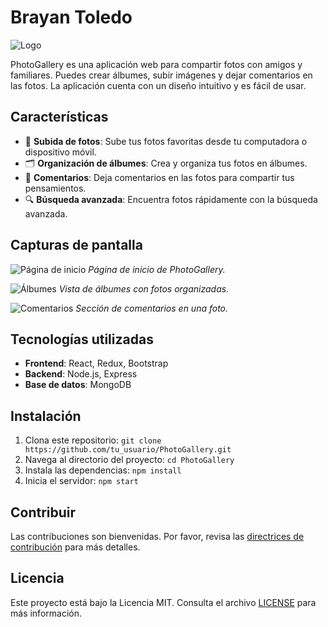 # Brayan Toledo

![Logo](https://instagram.fmzt3-1.fna.fbcdn.net/v/t51.2885-19/278506435_342073617902111_4365587324655745843_n.jpg?_nc_ht=instagram.fmzt3-1.fna.fbcdn.net&_nc_cat=111&_nc_ohc=AEHLhW0lFWEQ7kNvgGlUkgr&edm=AEhyXUkBAAAA&ccb=7-5&oh=00_AYCpA7Yi40FY5nilt1XL9Bc2k21W8YSSIwvzyOPjQUr1TA&oe=66B19DA8&_nc_sid=8f1549)

PhotoGallery es una aplicación web para compartir fotos con amigos y familiares. Puedes crear álbumes, subir imágenes y dejar comentarios en las fotos. La aplicación cuenta con un diseño intuitivo y es fácil de usar.

## Características

- 📸 **Subida de fotos**: Sube tus fotos favoritas desde tu computadora o dispositivo móvil.
- 🗂️ **Organización de álbumes**: Crea y organiza tus fotos en álbumes.
- 💬 **Comentarios**: Deja comentarios en las fotos para compartir tus pensamientos.
- 🔍 **Búsqueda avanzada**: Encuentra fotos rápidamente con la búsqueda avanzada.

## Capturas de pantalla

![Página de inicio](https://example.com/homepage.png)
*Página de inicio de PhotoGallery.*

![Álbumes](https://example.com/albums.png)
*Vista de álbumes con fotos organizadas.*

![Comentarios](https://example.com/comments.png)
*Sección de comentarios en una foto.*

## Tecnologías utilizadas

- **Frontend**: React, Redux, Bootstrap
- **Backend**: Node.js, Express
- **Base de datos**: MongoDB

## Instalación

1. Clona este repositorio: `git clone https://github.com/tu_usuario/PhotoGallery.git`
2. Navega al directorio del proyecto: `cd PhotoGallery`
3. Instala las dependencias: `npm install`
4. Inicia el servidor: `npm start`

## Contribuir

Las contribuciones son bienvenidas. Por favor, revisa las [directrices de contribución](https://github.com/tu_usuario/PhotoGallery/CONTRIBUTING.md) para más detalles.

## Licencia

Este proyecto está bajo la Licencia MIT. Consulta el archivo [LICENSE](https://github.com/tu_usuario/PhotoGallery/blob/main/LICENSE) para más información.

